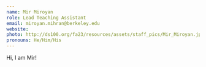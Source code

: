```yaml
---
name: Mir Miroyan
role: Lead Teaching Assistant
email: miroyan.mihran@berkeley.edu
website: 
photo: http://ds100.org/fa23/resources/assets/staff_pics/Mir_Miroyan.jpg
pronouns: He/Him/His
---
```

Hi, I am Mir!
